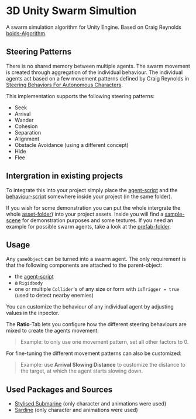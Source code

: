 # 3D Unity Swarm Simultion
A swarm simulation algorithm for Unity Engine.
Based on Craig Reynolds [boids-Algorithm](https://www.red3d.com/cwr/boids/).

## Steering Patterns
There is no shared memory between multiple agents. The swarm movement is created through aggregation of the individual behaviour.
The individual agents act based on a few movement patterns defined by Craig Reynolds in [Steering Behaviors For Autonomous Characters](https://www.red3d.com/cwr/papers/1999/gdc99steer.html).

This implementation supports the following steering patterns:
- Seek
- Arrival
- Wander
- Cohesion
- Separation
- Alignment
- Obstacle Avoidance (using a different concept)
- Hide
- Flee

## Intergration in existing projects
To integrate this into your project simply place the [agent-script](Assets/Scripts/Agent.cs) and 
the [behaviour-script](Assets/Scripts/SteeringBehaviours.cs) somewhere inside your project (in the same folder).

If you wish for some demonstration you can put the whole intergrate the whole [asset-folder](Assets)) into your project assets.
Inside you will find a [sample-scene](Assets/Scenes/SampleScene.unity) for demonstration purposes and some textures.
If you need an example for possible swarm agents, take a look at the [prefab-folder](Assets/Prefabs).

## Usage
Any `gameObject` can be turned into a swarm agent.
The only requirement is that the following components are attached to the parent-object:
- the [agent-script](Assets/Scripts/Agent.cs)
- a `Rigidbody`
- one or multiple `Collider`'s of any size or form with `isTrigger = true` (used to detect nearby enemies)

You can customize the behaviour of any individual agent by adjusting values in the inpector.

The **Ratio**-Tab lets you configure how the different steering behaviours are mixed to create the agents movement:
>Example: to only use one movement pattern, set all other factors to 0.

For fine-tuning the different movement patterns can also be customized:
>Example: use **Arrival Slowing Distance** to customize the distance to the target, at which the agent starts slowing down.

## Used Packages and Sources
- [Stylised Submarine](https://assetstore.unity.com/packages/3d/vehicles/stylized-submarine-143306) (only character and animations were used) 
- [Sardine](https://assetstore.unity.com/packages/3d/characters/animals/fish/sardine-37963) (only character and animations were used) 
